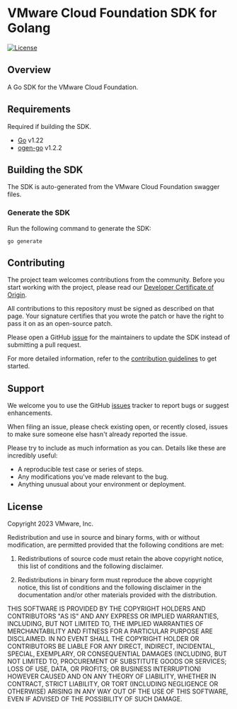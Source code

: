 # VMware Cloud Foundation SDK for Golang

[![License](https://img.shields.io/github/license/vmware/vcf-sdk-go.svg?style=for-the-badge)](LICENSE)

## Overview

A Go SDK for the VMware Cloud Foundation.

## Requirements

Required if building the SDK.

* [Go][golang-install] v1.22
* [ogen-go](https://github.com/ogen-go/ogen) v1.2.2
## Building the SDK

The SDK is auto-generated from the VMware Cloud Foundation swagger files.

### Generate the SDK

Run the following command to generate the SDK:

```console
go generate
```

## Contributing

The project team welcomes contributions from the community. Before you start
working with the project, please read our [Developer Certificate of Origin][vmware-cla-dco].

All contributions to this repository must be signed as described on that page.
Your signature certifies that you wrote the patch or have the right to pass it
on as an open-source patch.

Please open a GitHub [issue][issues] for the maintainers to update
the SDK instead of submitting a pull request.

For more detailed information, refer to the [contribution guidelines][contributing]
to get started.

## Support

We welcome you to use the GitHub [issues][issues] tracker to report bugs or
suggest enhancements.

When filing an issue, please check existing open, or recently closed, issues
to make sure someone else hasn't already reported the issue.

Please try to include as much information as you can. Details like these are
incredibly useful:

- A reproducible test case or series of steps.
- Any modifications you've made relevant to the bug.
- Anything unusual about your environment or deployment.

## License

Copyright 2023 VMware, Inc.

Redistribution and use in source and binary forms, with or without
modification, are permitted provided that the following conditions are met:

1. Redistributions of source code must retain the above copyright notice,
this list of conditions and the following disclaimer.

2. Redistributions in binary form must reproduce the above copyright notice,
this list of conditions and the following disclaimer in the documentation
and/or other materials provided with the distribution.

THIS SOFTWARE IS PROVIDED BY THE COPYRIGHT HOLDERS AND CONTRIBUTORS "AS IS"
AND ANY EXPRESS OR IMPLIED WARRANTIES, INCLUDING, BUT NOT LIMITED TO, THE
IMPLIED WARRANTIES OF MERCHANTABILITY AND FITNESS FOR A PARTICULAR PURPOSE
ARE DISCLAIMED. IN NO EVENT SHALL THE COPYRIGHT HOLDER OR CONTRIBUTORS BE
LIABLE FOR ANY DIRECT, INDIRECT, INCIDENTAL, SPECIAL, EXEMPLARY, OR
CONSEQUENTIAL DAMAGES (INCLUDING, BUT NOT LIMITED TO, PROCUREMENT OF
SUBSTITUTE GOODS OR SERVICES; LOSS OF USE, DATA, OR PROFITS; OR BUSINESS
INTERRUPTION) HOWEVER CAUSED AND ON ANY THEORY OF LIABILITY, WHETHER IN
CONTRACT, STRICT LIABILITY, OR TORT (INCLUDING NEGLIGENCE OR OTHERWISE)
ARISING IN ANY WAY OUT OF THE USE OF THIS SOFTWARE, EVEN IF ADVISED OF THE
POSSIBILITY OF SUCH DAMAGE.

[//]: Links

[contributing]: CONTRIBUTING.md
[issues]: https://github.com/vmware/vcf-sdk-go/issues
[golang-install]: https://golang.org/doc/install
[ogen-go]: https://github.com/ogen-go/ogen
[vmware-cla-dco]: https://cla.vmware.com/dco
